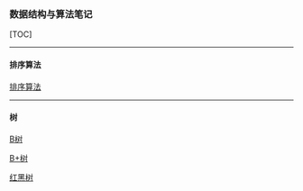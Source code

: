 ### **数据结构与算法笔记**

[TOC]

---

#### **排序算法**

[排序算法](doc/排序算法.md)

---

#### **树**

[B树](doc/B-Tree.md)

[B+树](doc/B+Tree.md)

[红黑树](doc/红黑树.md)